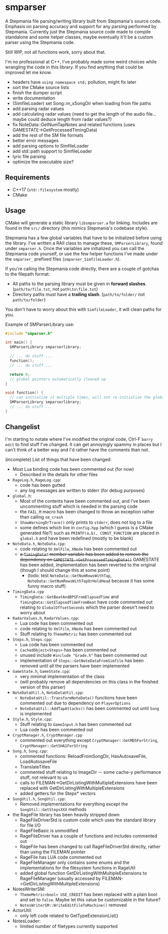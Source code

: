 # smparser
A Stepmania file parsing/writing library built from Stepmania's source code. Emphasis on parsing accuracy and support for any parsing performed by Stepmania. Currently just the Stepmania source code made to compile standalone and some helper classes, maybe eventually it'll be a custom parser using the Stepmania code.

Still WIP, not all functions work, sorry about that.

I'm no professional at C++, I've probably made some weird choices while wrangling the code in this library. If you find anything that could be improved let me know.

 * headers have `using namespace std;` pollution, might fix later
 * sort the CMake source lists
 * finish the dumper script
 * write documentation
 * (SimfileLoader) set Song::m_sSongDir when loading from file paths
 * add parsing radar values
 * add calculating radar values (need to get the length of the audio file... maybe could deduce length from radar values?)
 * fix NoteData::GetNumTapNotes and related functions (uses GAMESTATE->GetProcessedTimingData)
 * add the rest of the SM file formats
 * better error messages
 * add parsing options to SimfileLoader
 * add std::path support to SimfileLoader
 * lyric file parsing
 * optimize the executable size?

## Requirements
 * C++17 (`std::filesystem` mostly)
 * CMake

## Usage
CMake will generate a static library `libsmparser.a` for linking. Includes are found in the `src/` directory (this mimics Stepmania's codebase style).

Stepmania has a few global variables that have to be initialized before using the library. I've written a RAII class to manage these, `SMParserLibrary`, found under `smparser.h`. Once the variables are initialized you can call the Stepmania code yourself, or use the few helper functions I've made under the `smparser_` prefixed files (`smparser_SimfileLoader.h`).

If you're calling the Stepmania code directly, there are a couple of gotchas to the filepath format:
 * All paths to the parsing library must be given in **forward slashes**. (`path/to/file.txt`, not `path\to\file.txt`)
 * Directory paths must have a **trailing slash**. (`path/to/folder/` not `path/to/folder`)

You don't have to worry about this with `SimfileLoader`, it will clean paths for you.

Example of SMParserLibrary use:
```c++
#include "smparser.h"

int main() {
  SMParserLibrary smparserlibrary;

  // ... do stuff ...
  function();
  // ... do stuff ...

  return 0;
  // global pointers automatically cleaned up
}

void function() {
  // can initialize it multiple times, will not re-initialize the global variables
  SMParserLibrary smparserlibrary;
  // ... do stuff ...
}
```


## Changelist
I'm starting to notate where I've modified the original code, Ctrl-F `barry edit` to find stuff I've changed. It can get annoyingly spammy in places but I can't think of a better way and I'd rather have the comments than not.

(incomplete) List of things that have been changed:
 * Most Lua binding code has been commented out (for now)
   * Described in the details for other files
 * `RageLog.h`, `RageLog.cpp`:
   * code has been gutted
   * any log messages are written to stderr (for debug purposes)
 * `global.h`:
   * Most of the contents have been commented out, and I've been uncommenting stuff which is needed in the parsing code
   * the `FAIL_M` macro has been changed to throw an exception rather than calling `sm_crash`
   * `ShowWarningOrTrace()` only prints to `stderr`, does not log to a file
   * some defines which live in `config.hpp` (which I guess is a CMake generated file?) such as `PRINTF(a,b), CONST_FUNCTION` are placed in `global.h` and have been redefined (mostly to be blank)
 * `NoteData.h`, `NoteData.cpp`:
   * code relating to `XmlFile`, `XNode` has been commented out
   * ~~a `TimingData*` member variable has been added to remove the dependency on `GAMESTATE->GetProcessedTimingData()`~~ GAMESTATE has been added, implementation has been reverted to the original (though I should change this at some point)
     * (todo: test `NoteData::GetNumRowsWithTap`, `NoteData::GetNumRowsWithTapOrHoldHead` because it has some funny macro stuff)
 * `TimingData.cpp`
   * `TimingData::GetBeatAndBPSFromElapsedTime` and `TimingData::GetElapsedTimeFromBeat` have code commented out relating to `GlobalOffsetSeconds` which the parser doesn't need to worry about
 * `RadarValues.h`, `RadarValues.cpp`:
   * Lua code has been commented out
   * code relating to `XmlFile`, `XNode` has been commented out
   * Stuff relating to `ThemeMetric` has been commented out
 * `Steps.h`, `Steps.cpp`:
   * Lua code has been commented out
   * `CachedObject<Steps>` has been commented out
   * unused include `#include "Grade.h"` has been commented out
   * implementation of `Steps::GetNoteDataFromSimfile` has been removed until all the parsers have been implemented
 * `GameState.h`, `GameState.cpp`:
   * very minimal implementation of the class
   * (will probably remove all dependencies on this class in the finished version of this parser)
 * `NoteDataUtil.h`, `NoteDataUtil.cpp`:
   * `NoteDataUtil::TransformNoteData()` functions have been commented out due to dependency on `PlayerOptions`
   * `NoteDataUtil::AddTapAttacks()` has been commented out until `Song` is implemented
 * `Style.h`, `Style.cpp`:
   * Stuff relating to `GameInput.h` has been commented out
   * Lua code has been commented out
 * `CryptManager.h`, `CryptManager.cpp`
   * commented out everything except `CryptManager::GetMD5ForString`, `CryptManager::GetSHA1ForString`
 * `Song.h`, `Song.cpp`:
   * commented functions: ReloadFromSongDir, HasAutosaveFile, LoadAutosaveFile
   * TranslateTitles
   * commented stuff relating to ImageDir -- some cache-y performance stuff, not relevant to us
   * calls to FILEMAN->GetDirListingWithMultipleExtensions have been replaced with GetDirListingWithMultipleExtensions
   * added getters for the Steps* vectors
 * `SongUtil.h`, `SongUtil.cpp`:
   * Removed implementations for everything except the `SongUtil::GetStepsXXX` methods
 * the RageFile library has been heavily stripped down
   * RageFileDriverStd is custom code which uses the standard library for file I/O
   * RageFileBasic is unmodified
   * RageFileDriver has a couple of functions and includes commented out
   * RageFile has been changed to call RageFileDriverStd directly, rather than using the FILEMAN pointer
   * RageFile has LUA code commented out
   * RageFileManager only contains some enums and the implementations for the filesystem functions in RageUtil
   * added global function GetDirListingWithMultipleExtensions to RageFileManager (usually accessed by FILEMAN->GetDirListingWithMultipleExtensions)
 * NotesWriterSM:
   * `ThemeMetric<bool> USE_CREDIT` has been replaced with a plain bool and set to `false`. Maybe let this value be customizable in the future?
   * `NotesWriterSM::WriteEditFileToMachine()` removed
 * ActorUtil:
   * only left code related to GetTypeExtensionList()
 * NotesLoader:
   * limited number of filetypes currently supported
